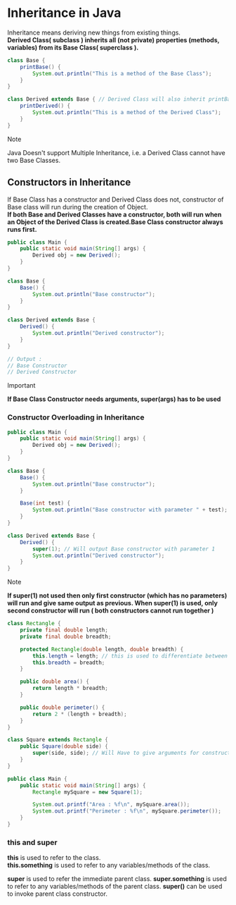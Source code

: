 # Inheritance in Java

Inheritance means deriving new things from existing things.  
**Derived Class( subclass ) inherits all (not private) properties (methods, variables) from its Base Class( superclass ).**

```java
class Base {
    printBase() {
        System.out.println("This is a method of the Base Class");
    }
}

class Derived extends Base { // Derived Class will also inherit printBase method from Base Class
    printDerived() {
        System.out.println("This is a method of the Derived Class");
    }
}
```
>[!NOTE]
Java Doesn't support Multiple Inheritance, i.e. a Derived Class cannot have two Base Classes.

## Constructors in Inheritance

If Base Class has a constructor and Derived Class does not, constructor of Base class will run during the creation of Object.  
**If both Base and Derived Classes have a constructor, both will run when an Object of the Derived Class is created.Base Class constructor always runs first.**  

```java
public class Main {
    public static void main(String[] args) {
        Derived obj = new Derived();
    }
}

class Base {
    Base() {
        System.out.println("Base constructor");
    }
}

class Derived extends Base {
    Derived() {
        System.out.println("Derived constructor");
    }
}

// Output :
// Base Constructor
// Derived Constructor
```
>[!IMPORTANT]
**If Base Class Constructor needs arguments, super(args) has to be used**


### Constructor Overloading in Inheritance
```java
public class Main {
    public static void main(String[] args) {
        Derived obj = new Derived();
    }
}

class Base {
    Base() {
        System.out.println("Base constructor");
    }

    Base(int test) {
        System.out.println("Base constructor with parameter " + test);
    }
}

class Derived extends Base {
    Derived() {
        super(1); // Will output Base constructor with parameter 1
        System.out.println("Derived constructor");
    }
}
```
>[!NOTE]
**If super(1) not used then only first constructor (which has no parameters) will run and give same output as previous. When super(1) is used, only second constructor will run ( both constructors cannot run together )**

```java
class Rectangle {
    private final double length;
    private final double breadth;

    protected Rectangle(double length, double breadth) {
        this.length = length; // this is used to differentiate between local method variable and class variable
        this.breadth = breadth;
    }

    public double area() {
        return length * breadth;
    }

    public double perimeter() {
        return 2 * (length + breadth);
    }
}

class Square extends Rectangle {
    public Square(double side) {
        super(side, side); // Will Have to give arguments for constructor of Base Class
    }
}

public class Main {
    public static void main(String[] args) {
        Rectangle mySquare = new Square(1);

        System.out.printf("Area : %f\n", mySquare.area());
        System.out.printf("Perimeter : %f\n", mySquare.perimeter());
    }
}
```

### this and super

**this** is used to refer to the class.  
**this.something** is used to refer to any variables/methods of the class.

**super** is used to refer the immediate parent class.
**super.something** is used to refer to any variables/methods of the parent class.
**super()** can be used to invoke parent class constructor.
